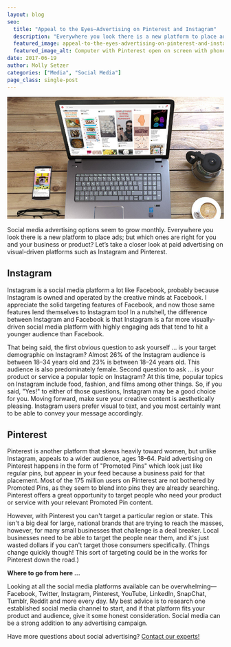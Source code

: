 ```yaml
---
layout: blog
seo:
  title: "Appeal to the Eyes—Advertising on Pinterest and Instagram"
  description: "Everywhere you look there is a new platform to place ads. Which ones are right for you? Here's a closer look at paid advertising on paid platforms such as Instagram and Pinterest."
  featured_image: appeal-to-the-eyes-advertising-on-pinterest-and-instagram.jpg
  featured_image_alt: Computer with Pinterest open on screen with phone sitting on table with Instagram open on screen
date: 2017-06-19
author: Molly Setzer
categories: ["Media", "Social Media"]
page_class: single-post
---
```


![Computer with Pinterest open on screen with phone sitting on table with Instagram open on screen](appeal-to-the-eyes-advertising-on-pinterest-and-instagram.jpg)

Social media advertising options seem to grow monthly. Everywhere you look there is a new platform to place ads; but which ones are right for you and your business or product? Let’s take a closer look at paid advertising on visual-driven platforms such as Instagram and Pinterest.

## Instagram

Instagram is a social media platform a lot like Facebook, probably because Instagram is owned and operated by the creative minds at Facebook. I appreciate the solid targeting features of Facebook, and now those same features lend themselves to Instagram too! In a nutshell, the difference between Instagram and Facebook is that Instagram is a far more visually-driven social media platform with highly engaging ads that tend to hit a younger audience than Facebook.

That being said, the first obvious question to ask yourself ... is your target demographic on Instagram? Almost 26% of the Instagram audience is between 18–34 years old and 23% is between 18–24 years old. This audience is also predominately female. Second question to ask ... is your product or service a popular topic on Instagram? At this time, popular topics on Instagram include food, fashion, and films among other things. So, if you said, "Yes!" to either of those questions, Instagram may be a good choice for you. Moving forward, make sure your creative content is aesthetically pleasing. Instagram users prefer visual to text, and you most certainly want to be able to convey your message accordingly.

## Pinterest

Pinterest is another platform that skews heavily toward women, but unlike Instagram, appeals to a wider audience, ages 18–64. Paid advertising on Pinterest happens in the form of "Promoted Pins" which look just like regular pins, but appear in your feed because a business paid for that placement. Most of the 175 million users on Pinterest are not bothered by Promoted Pins, as they seem to blend into pins they are already searching. Pinterest offers a great opportunity to target people who need your product or service with your relevant Promoted Pin content.

However, with Pinterest you can't target a particular region or state. This isn't a big deal for large, national brands that are trying to reach the masses, however, for many small businesses that challenge is a deal breaker. Local businesses need to be able to target the people near them, and it's just wasted dollars if you can't target those consumers specifically. (Things change quickly though! This sort of targeting could be in the works for Pinterest down the road.)

**Where to go from here ...**

Looking at all the social media platforms available can be overwhelming—Facebook, Twitter, Instagram, Pinterest, YouTube, LinkedIn, SnapChat, Tumblr, Reddit and more every day. My best advice is to research one established social media channel to start, and if that platform fits your product and audience, give it some honest consideration. Social media can be a strong addition to any advertising campaign.

Have more questions about social advertising? <a href="mailto:media@insightcreative.com">Contact our experts!</a>
